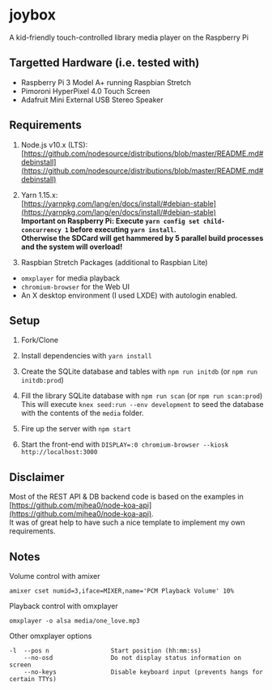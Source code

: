 # joybox
A kid-friendly touch-controlled library media player on the Raspberry Pi

## Targetted Hardware (i.e. tested with)
* Raspberry Pi 3 Model A+ running Raspbian Stretch
* Pimoroni HyperPixel 4.0 Touch Screen
* Adafruit Mini External USB Stereo Speaker

## Requirements
1. Node.js v10.x (LTS):  
[https://github.com/nodesource/distributions/blob/master/README.md#debinstall](https://github.com/nodesource/distributions/blob/master/README.md#debinstall)

2. Yarn 1.15.x:  
[https://yarnpkg.com/lang/en/docs/install/#debian-stable](https://yarnpkg.com/lang/en/docs/install/#debian-stable)  
**Important on Raspberry Pi: Execute `yarn config set child-concurrency 1` before executing `yarn install`.  
Otherwise the SDCard will get hammered by 5 parallel build processes and the system will overload!**

3. Raspbian Stretch Packages (additional to Raspbian Lite)
* `omxplayer` for media playback
* `chromium-browser` for the Web UI
* An X desktop environment (I used LXDE) with autologin enabled.

## Setup
1. Fork/Clone

2. Install dependencies with `yarn install`

3. Create the SQLite database and tables with `npm run initdb` (or `npm run initdb:prod`)

4. Fill the library SQLite database with `npm run scan` (or `npm run scan:prod`)  
   This will execute `knex seed:run --env development` to seed the database with the contents of the `media` folder.

5. Fire up the server with `npm start`

6. Start the front-end with `DISPLAY=:0 chromium-browser --kiosk http://localhost:3000`

## Disclaimer
Most of the REST API & DB backend code is based on the examples in [https://github.com/mjhea0/node-koa-api](https://github.com/mjhea0/node-koa-api).  
It was of great help to have such a nice template to implement my own requirements.

## Notes
Volume control with amixer
```shell
amixer cset numid=3,iface=MIXER,name='PCM Playback Volume' 10%
```

Playback control with omxplayer
```shell
omxplayer -o alsa media/one_love.mp3
```

Other omxplayer options
```
-l  --pos n                 Start position (hh:mm:ss)
    --no-osd                Do not display status information on screen
    --no-keys               Disable keyboard input (prevents hangs for certain TTYs)
```
